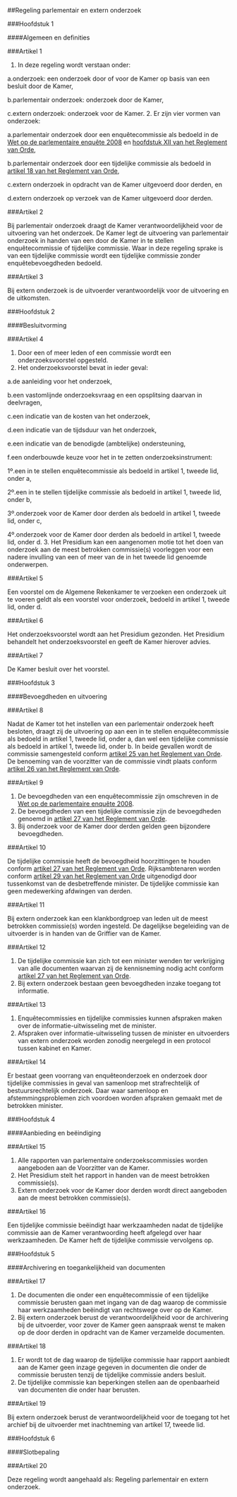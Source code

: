 <meta http-equiv='Content-Type' content='text/html; charset=utf-8' />

##Regeling parlementair en extern onderzoek

###Hoofdstuk 1 

####Algemeen en definities

###Artikel 1 

1. In deze regeling wordt verstaan onder: 

a.onderzoek: een onderzoek door of voor de Kamer op basis van een besluit door de Kamer,

b.parlementair onderzoek: onderzoek door de Kamer,

c.extern onderzoek: onderzoek voor de Kamer.
2. Er zijn vier vormen van onderzoek: 

a.parlementair onderzoek door een enquêtecommissie als bedoeld in de [Wet op de parlementaire enquête 2008](../../../../../../../wet/wet/op/de/parlementaire/enquête/2008/BWBR0023825/README.md) en [hoofdstuk XII van het Reglement van Orde](../../../../../../../reglement/regeling/van/22/juni/1993/BWBR0006023/README.md),

b.parlementair onderzoek door een tijdelijke commissie als bedoeld in [artikel 18 van het Reglement van Orde](../../../../../../../reglement/regeling/van/22/juni/1993/BWBR0006023/README.md),

c.extern onderzoek in opdracht van de Kamer uitgevoerd door derden, en

d.extern onderzoek op verzoek van de Kamer uitgevoerd door derden.

###Artikel 2 

Bij parlementair onderzoek draagt de Kamer verantwoordelijkheid voor de uitvoering van het onderzoek. De Kamer legt de uitvoering van parlementair onderzoek in handen van een door de Kamer in te stellen enquêtecommissie of tijdelijke commissie. Waar in deze regeling sprake is van een tijdelijke commissie wordt een tijdelijke commissie zonder enquêtebevoegdheden bedoeld.

###Artikel 3 

Bij extern onderzoek is de uitvoerder verantwoordelijk voor de uitvoering en de uitkomsten.

###Hoofdstuk 2 

####Besluitvorming

###Artikel 4 

1. Door een of meer leden of een commissie wordt een onderzoeksvoorstel opgesteld. 
2. Het onderzoeksvoorstel bevat in ieder geval:

a.de aanleiding voor het onderzoek,

b.een vastomlijnde onderzoeksvraag en een opsplitsing daarvan in deelvragen,

c.een indicatie van de kosten van het onderzoek,

d.een indicatie van de tijdsduur van het onderzoek,

e.een indicatie van de benodigde (ambtelijke) ondersteuning,

f.een onderbouwde keuze voor het in te zetten onderzoeksinstrument: 

1º.een in te stellen enquêtecommissie als bedoeld in artikel 1, tweede lid, onder a,

2º.een in te stellen tijdelijke commissie als bedoeld in artikel 1, tweede lid, onder b, 

3º.onderzoek voor de Kamer door derden als bedoeld in artikel 1, tweede lid, onder c,

4º.onderzoek voor de Kamer door derden als bedoeld in artikel 1, tweede lid, onder d.
3. Het Presidium kan een aangenomen motie tot het doen van onderzoek aan de meest betrokken commissie(s) voorleggen voor een nadere invulling van een of meer van de in het tweede lid genoemde onderwerpen.

###Artikel 5 

Een voorstel om de Algemene Rekenkamer te verzoeken een onderzoek uit te voeren geldt als een voorstel voor onderzoek, bedoeld in artikel 1, tweede lid, onder d.

###Artikel 6 

Het onderzoeksvoorstel wordt aan het Presidium gezonden. Het Presidium behandelt het onderzoeksvoorstel en geeft de Kamer hierover advies.

###Artikel 7 

De Kamer besluit over het voorstel.

###Hoofdstuk 3 

####Bevoegdheden en uitvoering

###Artikel 8 

Nadat de Kamer tot het instellen van een parlementair onderzoek heeft besloten, draagt zij de uitvoering op aan een in te stellen enquêtecommissie als bedoeld in artikel 1, tweede lid, onder a, dan wel een tijdelijke commissie als bedoeld in artikel 1, tweede lid, onder b. In beide gevallen wordt de commissie samengesteld conform [artikel 25 van het Reglement van Orde](../../../../../../../reglement/regeling/van/22/juni/1993/BWBR0006023/README.md). De benoeming van de voorzitter van de commissie vindt plaats conform [artikel 26 van het Reglement van Orde](../../../../../../../reglement/regeling/van/22/juni/1993/BWBR0006023/README.md). 

###Artikel 9 

1. De bevoegdheden van een enquêtecommissie zijn omschreven in de [Wet op de parlementaire enquête 2008](../../../../../../../wet/wet/op/de/parlementaire/enquête/2008/BWBR0023825/README.md).
2. De bevoegdheden van een tijdelijke commissie zijn de bevoegdheden genoemd in [artikel 27 van het Reglement van Orde](../../../../../../../reglement/regeling/van/22/juni/1993/BWBR0006023/README.md). 
3. Bij onderzoek voor de Kamer door derden gelden geen bijzondere bevoegdheden.

###Artikel 10 

De tijdelijke commissie heeft de bevoegdheid hoorzittingen te houden conform [artikel 27 van het Reglement van Orde](../../../../../../../reglement/regeling/van/22/juni/1993/BWBR0006023/README.md). Rijksambtenaren worden conform [artikel 29 van het Reglement van Orde](../../../../../../../reglement/regeling/van/22/juni/1993/BWBR0006023/README.md) uitgenodigd door tussenkomst van de desbetreffende minister. De tijdelijke commissie kan geen medewerking afdwingen van derden. 

###Artikel 11 

Bij extern onderzoek kan een klankbordgroep van leden uit de meest betrokken commissie(s) worden ingesteld. De dagelijkse begeleiding van de uitvoerder is in handen van de Griffier van de Kamer.

###Artikel 12 

1. De tijdelijke commissie kan zich tot een minister wenden ter verkrijging van alle documenten waarvan zij de kennisneming nodig acht conform [artikel 27 van het Reglement van Orde](../../../../../../../reglement/regeling/van/22/juni/1993/BWBR0006023/README.md).
2. Bij extern onderzoek bestaan geen bevoegdheden inzake toegang tot informatie.

###Artikel 13 

1. Enquêtecommissies en tijdelijke commissies kunnen afspraken maken over de informatie-uitwisseling met de minister.
2. Afspraken over informatie-uitwisseling tussen de minister en uitvoerders van extern onderzoek worden zonodig neergelegd in een protocol tussen kabinet en Kamer.

###Artikel 14 

Er bestaat geen voorrang van enquêteonderzoek en onderzoek door tijdelijke commissies in geval van samenloop met strafrechtelijk of bestuursrechtelijk onderzoek. Daar waar samenloop en afstemmingsproblemen zich voordoen worden afspraken gemaakt met de betrokken minister.

###Hoofdstuk 4 

####Aanbieding en beëindiging

###Artikel 15 

1. Alle rapporten van parlementaire onderzoekscommissies worden aangeboden aan de Voorzitter van de Kamer.
2. Het Presidium stelt het rapport in handen van de meest betrokken commissie(s).
3. Extern onderzoek voor de Kamer door derden wordt direct aangeboden aan de meest betrokken commissie(s).

###Artikel 16 

Een tijdelijke commissie beëindigt haar werkzaamheden nadat de tijdelijke commissie aan de Kamer verantwoording heeft afgelegd over haar werkzaamheden. De Kamer heft de tijdelijke commissie vervolgens op.

###Hoofdstuk 5 

####Archivering en toegankelijkheid van documenten

###Artikel 17 

1. De documenten die onder een enquêtecommissie of een tijdelijke commissie berusten gaan met ingang van de dag waarop de commissie haar werkzaamheden beëindigt van rechtswege over op de Kamer.
2. Bij extern onderzoek berust de verantwoordelijkheid voor de archivering bij de uitvoerder, voor zover de Kamer geen aanspraak wenst te maken op de door derden in opdracht van de Kamer verzamelde documenten.

###Artikel 18 

1. Er wordt tot de dag waarop de tijdelijke commissie haar rapport aanbiedt aan de Kamer geen inzage gegeven in documenten die onder de commissie berusten tenzij de tijdelijke commissie anders besluit.
2. De tijdelijke commissie kan beperkingen stellen aan de openbaarheid van documenten die onder haar berusten.

###Artikel 19 

Bij extern onderzoek berust de verantwoordelijkheid voor de toegang tot het archief bij de uitvoerder met inachtneming van artikel 17, tweede lid.

###Hoofdstuk 6 

####Slotbepaling

###Artikel 20 

Deze regeling wordt aangehaald als: Regeling parlementair en extern onderzoek. 
